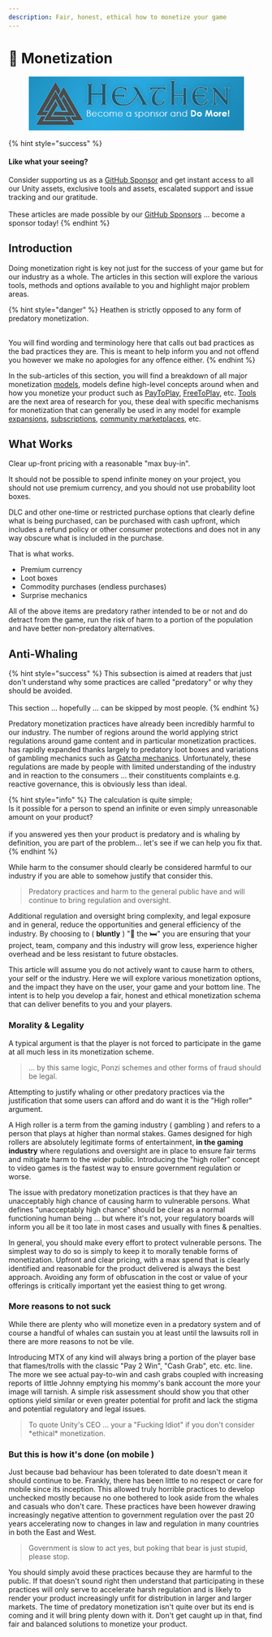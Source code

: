 ```yaml
---
description: Fair, honest, ethical how to monetize your game
---
```


# 🤑 Monetization

<figure><img src="../../../.gitbook/assets/512x128 Sponsor Banner.png" alt="Become a sponsor and Do More"><figcaption></figcaption></figure>

{% hint style="success" %}
#### Like what your seeing?

Consider supporting us as a [GitHub Sponsor](../../../where-to-buy/become-a-sponsor.md) and get instant access to all our Unity assets, exclusive tools and assets, escalated support and issue tracking and our gratitude.\
\
These articles are made possible by our [GitHub Sponsors](https://github.com/sponsors/heathen-engineering) ... become a sponsor today!
{% endhint %}

## Introduction

Doing monetization right is key not just for the success of your game but for our industry as a whole. The articles in this section will explore the various tools, methods and options available to you and highlight major problem areas.

{% hint style="danger" %}
Heathen is strictly opposed to any form of predatory monetization.

\
You will find wording and terminology here that calls out bad practices as the bad practices they are. This is meant to help inform you and not offend you however we make no apologies for any offence either.
{% endhint %}

In the sub-articles of this section, you will find a breakdown of all major monetization [models](models/), models define high-level concepts around when and how you monetize your product such as [PayToPlay](models/pay-to-play.md), [FreeToPlay](models/free-to-play.md), etc. [Tools ](tools/)are the next area of research for you, these deal with specific mechanisms for monetization that can generally be used in any model for example [expansions](tools/expansions.md), [subscriptions](tools/subscription.md), [community marketplaces](tools/community-marketplace.md), etc.&#x20;

## What Works

Clear up-front pricing with a reasonable "max buy-in".

It should not be possible to spend infinite money on your project, you should not use premium currency, and you should not use probability loot boxes.

DLC and other one-time or restricted purchase options that clearly define what is being purchased, can be purchased with cash upfront, which includes a refund policy or other consumer protections and does not in any way obscure what is included in the purchase.&#x20;

That is what works.

* Premium currency
* Loot boxes
* Commodity purchases (endless purchases)
* Surprise mechanics

All of the above items are predatory rather intended to be or not and do detract from the game, run the risk of harm to a portion of the population and have better non-predatory alternatives.

## Anti-Whaling

{% hint style="success" %}
This subsection is aimed at readers that just don't understand why some practices are called "predatory" or why they should be avoided. \
\
This section ... hopefully ... can be skipped by most people.
{% endhint %}

Predatory monetization practices have already been incredibly harmful to our industry. The number of regions around the world applying strict regulations around game content and in particular monetization practices. has rapidly expanded thanks largely to predatory loot boxes and variations of gambling mechanics such as [Gatcha mechanics](tools/gatcha-mechanics.md). Unfortunately, these regulations are made by people with limited understanding of the industry and in reaction to the consumers … their constituents complaints e.g. reactive governance, this is obviously less than ideal.&#x20;

{% hint style="info" %}
The calculation is quite simple;\
Is it possible for a person to spend an infinite or even simply unreasonable amount on your product?\
\
if you answered yes then your product is predatory and is whaling by definition, you are part of the problem... let's see if we can help you fix that.
{% endhint %}

While harm to the consumer should clearly be considered harmful to our industry if you are able to somehow justify that consider this.&#x20;

> Predatory practices and harm to the general public have and will continue to bring regulation and oversight.

Additional regulation and oversight bring complexity, and legal exposure and in general, reduce the opportunities and general efficiency of the industry. By choosing to ( **bluntly** ) ":poop: the :bed:" you are ensuring that your project, team, company and this industry will grow less, experience higher overhead and be less resistant to future obstacles.

This article will assume you do not actively want to cause harm to others, your self or the industry. Here we will explore various monetization options, and the impact they have on the user, your game and your bottom line. The intent is to help you develop a fair, honest and ethical monetization schema that can deliver benefits to you and your players.

### Morality & Legality

A typical argument is that the player is not forced to participate in the game at all much less in its monetization scheme.

> &#x20;... by this same logic, Ponzi schemes and other forms of fraud should be legal.&#x20;

Attempting to justify whaling or other predatory practices via the justification that some users can afford and do want it is the "High roller" argument.&#x20;

A High roller is a term from the gaming industry ( gambling ) and refers to a person that plays at higher than normal stakes. Games designed for high rollers are absolutely legitimate forms of entertainment, **in the gaming industry** where regulations and oversight are in place to ensure fair terms and mitigate harm to the wider public. Introducing the "high roller" concept to video games is the fastest way to ensure government regulation or worse.

The issue with predatory monetization practices is that they have an unacceptably high chance of causing harm to vulnerable persons. What defines "unacceptably high chance" should be clear as a normal functioning human being ... but where it's not, your regulatory boards will inform you all be it too late in most cases and usually with fines & penalties.&#x20;

In general, you should make every effort to protect vulnerable persons. The simplest way to do so is simply to keep it to morally tenable forms of monetization. Upfront and clear pricing, with a max spend that is clearly identified and reasonable for the product delivered is always the best approach. Avoiding any form of obfuscation in the cost or value of your offerings is critically important yet the easiest thing to get wrong.

### More reasons to not suck

While there are plenty who will monetize even in a predatory system and of course a handful of whales can sustain you at least until the lawsuits roll in there are more reasons to not be vile.

Introducing MTX of any kind will always bring a portion of the player base that flames/trolls with the classic "Pay 2 Win", "Cash Grab", etc. etc. line. The more we see actual pay-to-win and cash grabs coupled with increasing reports of little Johnny emptying his mommy's bank account the more your image will tarnish. A simple risk assessment should show you that other options yield similar or even greater potential for profit and lack the stigma and potential regulatory and legal issues.

> To quote Unity's CEO ... your a "Fucking Idiot" if you don't consider \*ethical\* monetization.

### But this is how it's done (on mobile )

Just because bad behaviour has been tolerated to date doesn't mean it should continue to be. Frankly, there has been little to no respect or care for mobile since its inception. This allowed truly horrible practices to develop unchecked mostly because no one bothered to look aside from the whales and casuals who don't care. These practices have been however drawing increasingly negative attention to government regulation over the past 20 years accelerating now to changes in law and regulation in many countries in both the East and West.

> Government is slow to act yes, but poking that bear is just stupid, please stop.

You should simply avoid these practices because they are harmful to the public. If that doesn't sound right then understand that participating in these practices will only serve to accelerate harsh regulation and is likely to render your product increasingly unfit for distribution in larger and larger markets. The time of predatory monetization isn't quite over but its end is coming and it will bring plenty down with it. Don't get caught up in that, find fair and balanced solutions to monetize your product.
